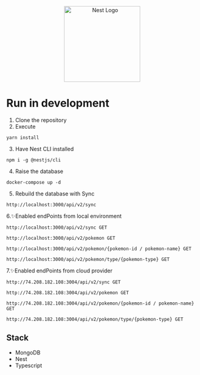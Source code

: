 <p align="center">
  <a href="http://nestjs.com/" target="blank"><img src="https://nestjs.com/img/logo-small.svg" width="200" alt="Nest Logo" /></a>
</p>

# Run in development

1. Clone the repository
2. Execute
```
yarn install
```
3. Have Nest CLI installed
```
npm i -g @nestjs/cli
```

4. Raise the database
```
docker-compose up -d
```

5. Rebuild the database with Sync
```
http://localhost:3000/api/v2/sync
```

6.✨Enabled endPoints from local environment
```
http://localhost:3000/api/v2/sync GET
```
```
http://localhost:3000/api/v2/pokemon GET
```
```
http://localhost:3000/api/v2/pokemon/{pokemon-id / pokemon-name} GET
```
```
http://localhost:3000/api/v2/pokemon/type/{pokemon-type} GET
```

7.✨Enabled endPoints from cloud provider
```
http://74.208.182.108:3004/api/v2/sync GET
```
```
http://74.208.182.108:3004/api/v2/pokemon GET
```
```
http://74.208.182.108:3004/api/v2/pokemon/{pokemon-id / pokemon-name} GET
```
```
http://74.208.182.108:3004/api/v2/pokemon/type/{pokemon-type} GET
```

## Stack
* MongoDB
* Nest
* Typescript
